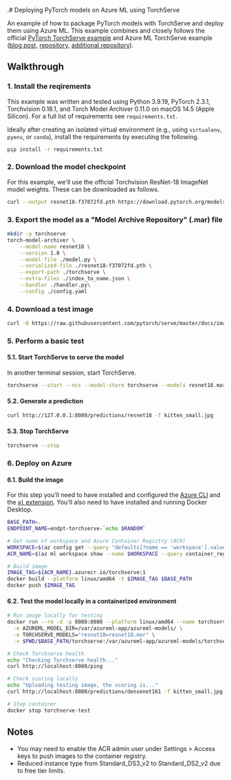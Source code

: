 .# Deploying PyTorch models on Azure ML using TorchServe

An example of how to package PyTorch models with TorchServe and deploy them using Azure ML. This example combines and closely follows the official [PyTorch TorchServe example](https://github.com/pytorch/serve/tree/master/examples/image_classifier/resnet_18) and Azure ML TorchServe example ([blog post](https://techcommunity.microsoft.com/t5/ai-machine-learning-blog/deploy-pytorch-models-with-torchserve-in-azure-machine-learning/ba-p/2466459), [repository](https://github.com/Azure/azureml-examples/blob/main/cli/deploy-custom-container-torchserve-densenet.sh), [additional repository](https://github.com/Azure/azureml-examples/tree/main/cli/endpoints/online/custom-container/torchserve/densenet)).

## Walkthrough

### 1. Install the reqirements

This example was written and tested using Python 3.9.19, PyTorch 2.3.1, Torchvision 0.18.1, and Torch Model Archiver
0.11.0 on macOS 14.5 (Apple Silicon). For a full list of requirements see `requirements.txt`.

Ideally after creating an isolated virtual environment (e.g., using `virtualenv`, `pyenv`, or `conda`), install the
requirements by executing the following.

```bash
pip install -r requirements.txt
```

### 2. Download the model checkpoint

For this example, we'll use the official Torchvision ResNet-18 ImageNet model weights. These can be downloaded as
follows.

```bash
curl --output resnet18-f37072fd.pth https://download.pytorch.org/models/resnet18-f37072fd.pth
```

### 3. Export the model as a "Model Archive Repository" (.mar) file

```bash
mkdir -p torchserve
torch-model-archiver \
    --model-name resnet18 \
    --version 1.0 \
    --model-file ./model.py \
    --serialized-file ./resnet18-f37072fd.pth \
    --export-path ./torchserve \
    --extra-files ./index_to_name.json \
    --handler ./handler.py\
    --config ./config.yaml
```

### 4. Download a test image

```bash
curl -O https://raw.githubusercontent.com/pytorch/serve/master/docs/images/kitten_small.jpg
```

### 5. Perform a basic test

#### 5.1. Start TorchServe to serve the model

In another terminal session, start TorchServe.

```bash
torchserve --start --ncs --model-store torchserve --models resnet18.mar
```

#### 5.2. Generate a prediction

```bash
curl http://127.0.0.1:8080/predictions/resnet18 -T kitten_small.jpg
```

#### 5.3. Stop TorchServe

```bash
torchserve --stop
```

### 6. Deploy on Azure

#### 6.1. Build the image

For this step you'll need to have installed and configured the [Azure CLI]() and the [`ml` extension](https://learn.microsoft.com/en-us/azure/machine-learning/how-to-configure-cli?view=azureml-api-2&tabs=public). You'll also need to have installed and running Docker Desktop.

```bash
BASE_PATH=.
ENDPOINT_NAME=endpt-torchserve-`echo $RANDOM`

# Get name of workspace and Azure Container Registry (ACR)
WORKSPACE=$(az config get --query "defaults[?name == 'workspace'].value" -o tsv)
ACR_NAME=$(az ml workspace show --name $WORKSPACE --query container_registry -o tsv | cut -d'/' -f9-)

# Build image
IMAGE_TAG=${ACR_NAME}.azurecr.io/torchserve:1
docker build --platform linux/amd64 -t $IMAGE_TAG $BASE_PATH
docker push $IMAGE_TAG
```

#### 6.2. Test the model locally in a containerized environment

```bash
# Run image locally for testing
docker run --rm -d -p 8080:8080 --platform linux/amd64 --name torchserve-test \
  -e AZUREML_MODEL_DIR=/var/azureml-app/azureml-models/ \
  -e TORCHSERVE_MODELS="resnet18=resnet18.mar" \
  -v $PWD/$BASE_PATH/torchserve:/var/azureml-app/azureml-models/torchserve $IMAGE_TAG

# Check Torchserve health
echo "Checking Torchserve health..."
curl http://localhost:8080/ping

# Check scoring locally
echo "Uploading testing image, the scoring is..."
curl http://localhost:8080/predictions/densenet161 -T kitten_small.jpg

# Stop container
docker stop torchserve-test
```

## Notes

- You may need to enable the ACR admin user under Settings > Access keys to push images to the container registry.
- Reduced instance type from Standard_DS3_v2 to Standard_DS2_v2 due to free tier limits.